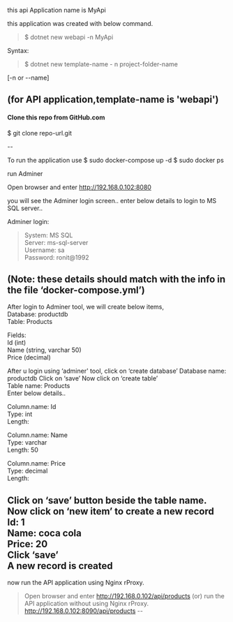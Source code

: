 this api Application name is MyApi

this application was created with below command.

    
> $ dotnet new webapi -n MyApi

Syntax:    
> $ dotnet new template-name - n project-folder-name

[-n or --name]

(for API application,template-name is 'webapi')
--

#### Clone this repo from GitHub.com
$ git clone repo-url.git

--

To run the application use
$ sudo docker-compose up -d
$ sudo docker ps

run Adminer

Open browser and enter
http://192.168.0.102:8080

you will see the Adminer login screen..
enter below details to login to MS SQL server..
    
Adminer login:   
> System: MS SQL  
Server: ms-sql-server    
Username: sa     
Password: ronit@1992   
  
(Note: these details should match with 
the info in the file ‘docker-compose.yml’)
--
After login to Adminer tool, we will create below items,  
Database: productdb  
Table:  Products   
   
Fields:   
Id (int)  
Name (string, varchar 50)  
Price (decimal)  
  
After u login using ‘adminer' tool,
click on ‘create database’ 
Database name: productdb
Click on ‘save’ 
Now click on ‘create table’  
Table name: Products  
Enter below details.. 
   
Column.name: Id   
Type: int   
Length:    
    
Column.name: Name    
Type: varchar    
Length: 50    
    
Column.name: Price     
Type: decimal     
Length:     

Click on ‘save’ button beside the table name. 
Now click on ‘new item’ to create a new record    
Id: 1    
Name: coca cola    
Price: 20    
Click ‘save’   
A new record is created    
--

now run the API application using Nginx rProxy.

> Open browser and enter
> http://192.168.0.102/api/products
(or)
run the API application without using Nginx rProxy.
> http://192.168.0.102:8090/api/products 
--
